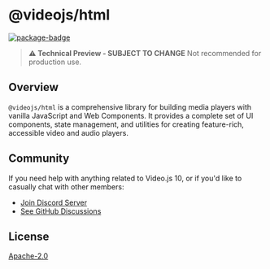 # @videojs/html

[![package-badge]][package]

> **⚠️ Technical Preview - SUBJECT TO CHANGE** Not recommended for production use.

## Overview

`@videojs/html` is a comprehensive library for building media players with vanilla JavaScript and Web Components. It provides a complete set of UI components, state management, and utilities for creating feature-rich, accessible video and audio players.

## Community

If you need help with anything related to Video.js 10, or if you'd like to casually chat with other
members:

- [Join Discord Server][discord]
- [See GitHub Discussions][gh-discussions]

## License

[Apache-2.0](./LICENSE)

[package]: https://www.npmjs.com/package/@videojs/html
[package-badge]: https://img.shields.io/npm/v/@videojs/html/next?label=@videojs/html@next
[discord]: https://discord.gg/b664Gq3pdy
[gh-discussions]: https://github.com/videojs/v10/discussions
